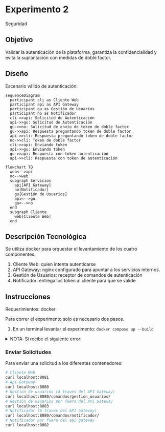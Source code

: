 # Experimento 2

Seguridad


## Objetivo

Validar la autenticación de la plataforma, garantiza la confidencialidad y evita la suplantación con medidas de doble factor.

## Diseño

Escenario válido de autenticación:

```mermaid
sequenceDiagram
  participant cli as Cliente Web
  participant api as API Gateway
  participant gu as Gestión de Usuarios
  participant no as Notificador
  cli->>api: Solicitud de Autenticación
  api->>gu: Solicitud de Autenticación
  gu->>no: Solicitud de envío de token de doble factor
  gu->>api: Respuesta preguntando token de doble factor
  api->>cli: Respuesta preguntando token de doble factor
  no->>cli: Token de doble factor
  cli->>api: Enviando token
  api->>gu: Enviando token
  gu->>api: Respuesta con token autenticación
  api->>cli: Respuesta con token de autenticación
```

```mermaid
flowchart TD
  web<-->api
  no-->web
  subgraph Servicios
    api[API Gateway]
    no[Notificador]
    gu[Gestión de Usuarios]
    api<-->gu
    gu<-->no
  end
  subgraph Cliente
    web[Cliente Web]
  end
```

## Descripción Tecnológica

Se utiliza docker para orquestar el levantamiento de los cuatro componentes.

1. Cliente Web: quien intenta autenticarse
2. API Gateway: nginx configurado para apuntar a los servicios internos.
3. Gestión de Usuarios: receptor de comandos de autenticación
4. Notificador: entrega los token al cliente para que se valide


## Instrucciones

Requerimientos: docker

Para correr el experimento solo es necesario dos pasos.

1. En un terminal levantar el experimento: `docker compose up --build`

<details>
<summary>NOTA: Si recibe el siguiente error:</summary>

```bash
Error response from daemon: Conflict. The container name "/api_gateway" is already in use by container "ae10d3". You have to remove (or rename) that container to be able to reuse that name.
```

Necesita eliminar una versión anterior de este contenedor con el comando `docker container rm --force api_gateway`

Es probable que le ocurra con otros contenedores anteriores que quizás estén usando los mismos puertos, puede hacer el mismo procedimiento  `docker container rm --force {nombre de contenedor a eliminar}`
</details>

### Enviar Solicitudes

Para enviar una solicitud a los diferentes contenedores:

```bash
# Cliente Web
curl localhost:8081
# Api Gateway
curl localhost:8080
# Gestión de usuarios (A traves del API Gateway)
curl localhost:8080/comandos/gestion_usuarios/
# Gestión de usuarios por fuera del API Gateway
curl localhost:8083
# Notificador (A traves del API Gateway)
curl localhost:8080/comandos/notificador/
# Notificador por fuera del api gateway
curl localhost:8082
```
